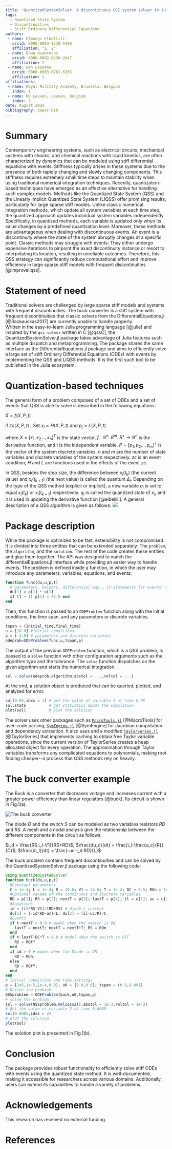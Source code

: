 ```yaml
---
title: 'QuantizedSystemSolver: A discontinuous ODE system solver in Julia.'
tags:
  - Quantised State System
  - Discontinuities
  - Stiff Ordinary Differential Equations
authors:
 - name: Elmongi Elbellili
   orcid: 0000-0003-1230-5488
   affiliation: "1, 2"
 - name: Daan Huybrechs
   orcid: 0000-0002-0536-2647
   affiliation: 2
 - name: Ben Lauwens
   orcid: 0000-0003-0761-6265
   affiliation: 1
affiliations:
 - name: Royal Military Academy, Brussels, Belgium
   index: 1
 - name: KU Leuven, Leuven, Belgium
   index: 2
date: August 2024
bibliography: paper.bib
---
```


# Summary

Contemporary engineering systems, such as electrical circuits, mechanical systems with shocks, and chemical reactions with rapid kinetics, are often characterized by dynamics that can be modeled using stiff differential equations with events. Stiffness typically arises in these systems due to the presence of both rapidly changing and slowly changing components. This stiffness requires extremely small time steps to maintain stability when using traditional numerical integration techniques. Recently, quantization-based techniques have emerged as an effective alternative for handling such complex models. Methods like the Quantized State System (QSS) and the Linearly Implicit Quantized State System (LIQSS) offer promising results, particularly for large sparse stiff models. Unlike classic numerical integration methods, which update all system variables at each time step, the quantized approach updates individual system variables independently. Specifically, in quantized methods, each variable is updated only when its value changes by a predefined quantization level. Moreover, these methods are advantageous when dealing with discontinuous events. An event is a discontinuity where the state of the system abruptly changes at a specific point. Classic methods may struggle with events: They either undergo expensive iterations to pinpoint the exact discontinuity instance or resort to interpolating its location, resulting in unreliable outcomes. Therefore, this QSS strategy can significantly reduce computational effort and improve efficiency in large sparse stiff models with frequent discontinuities [@improveliqss].

# Statement of need

Traditional solvers are challenged by large sparse stiff models and systems with frequent discontinuities. The buck converter is a stiff system with frequent discontinuities that classic solvers from the DifferentialEquations.jl [@Rackauckas2017] are currently unable to handle properly.  
Written in the easy-to-learn Julia programming language [@julia] and inspired by the ``qss-solver`` written in C [@qssC], the QuantizedSystemSolver.jl package takes advantage of Julia features such as multiple dispatch and metaprogramming. The package shares the same interface as the DifferentialEquations.jl package and aims to efficiently solve a large set of stiff Ordinary Differential Equations (ODEs) with events by implementing the QSS and LIQSS methods. It is the first such tool to be published in the Julia ecosystem. 

# Quantization-based techniques

The general form of a problem composed of a set of ODEs and a set of events that QSS is able to solve is described in the following equations: 

$\dot X = f(X,P,t)$

if $zc(X,P,t)$ ; Set $x_i=H(X,P,t)$ and $p_j=L(X,P,t)$

where $X = [x_1,x_2...,x_n]^T$ is the state vector, $f:\mathbb{R}^n.\; {R}^m. \;{R}^+ \rightarrow \mathbb{R}^n$ is the derivative function, and $t$ is the independent variable. $P = [p_1,p_2...,p_m]^T$ is the vector of the system discrete variables. $n$ and $m$ are the number of state variables and discrete variables of the system respectively. $zc$ is an event condition, $H$ and $L$ are functions used in the effects of the event $zc$.

In QSS, besides the step size, the difference between $x_i(t_k)$ (the current value) and $x_i(t_{k+1})$ (the next value) is called the quantum $\Delta_i$. Depending on the type of the QSS method (explicit or implicit), a new variable $q_i$ is set to equal $x_i(t_k)$  or $x_i(t_{k+1})$ respectively. $q_i$ is called the quantized state of $x_i$, and it is used in updating the derivative function [@elbellili].  A general description of a QSS algorithm is given as follows:
![](alg.png)
# Package description
While the package is optimized to be fast, extensibility is not compromised. It is divided into three entities that can be extended separately: The ``problem``, the ``algorithm``, and the ``solution``. The rest of the code creates these entities and glue them together. The API was designed to match the differentialEquations.jl interface while providing an easier way to handle events. The problem is defined inside a function, in which the user may introduce any parameters, variables, equations, and events:
```julia
function func(du,u,p,t) 
  # parameters, helpers, differential eqs., if-statements for events; e.g.:
  du[1] = p[1] * u[1]
  if (t > 1) p[1] = 42.0 end
end
```
Then, this function is passed to an `ODEProblem` function along with the initial conditions, the time span, and any parameters or discrete variables. 
```julia
tspan = (initial_time,final_time)
u = [10.0] #initial conditions
p = [-1.0] # parameters and discrete variables
odeprob=ODEProblem(func,u,tspan,p)
```

The output of the previous `ODEProblem` function, which is a QSS problem, is passed to a ``solve`` function with other configuration arguments such as the algorithm type and the tolerance. The ``solve`` function dispatches on the given algorithm and starts the numerical integration.
```julia
sol = solve(odeprob,algorithm,abstol = ...,reltol = ...)    
```
At the end, a solution object is produced that can be queried, plotted, and analyzed for error.

```julia
sol(0.05,idxs = 1) # get the value of variable 1 at time 0.05
sol.stats          # get statistics about the simulation
plot(sol)          # plot the solution
```

The solver uses other packages such as  [`MacroTools.jl`]( https://github.com/FluxML/MacroTools.jl) [@MacroTools] for user-code parsing, [`SymEngine.jl`]( https://github.com/symengine/SymEngine.jl) [@SymEngine] for Jacobian computation and dependency extraction. It also uses and a modified [`TaylorSeries.jl`](https://github.com/JuliaDiff/TaylorSeries.jl/) [@TaylorSeries] that implements caching to obtain free Taylor variable operations, since the current version of TaylorSeries creates a heap allocated object for every operation. The approximation through Taylor variables transforms any complicated equations to polynomials, making root finding cheaper--a process that QSS methods rely on heavily. 

# The buck converter example
The Buck is a converter that decreases voltage and increases current with a greater power efficiency than linear regulators [@buck]. Its circuit is shown in Fig.1(a).

![The buck converter](buck.png)

The diode $D$ and the switch $S$ can be modeled as two variables resistors $RD$ and $RS$. A mesh and a nodal analysis give the relationship between the different components in the circuit as follows:

$i_d = \frac{RS.i_l-V1}{RS+RD}$; 
$\frac{du_c}{dt} = \frac{i_l-\frac{u_c}{R}}{C}$; 
$\frac{di_l}{dt} = \frac{-uc-i_d.RD}{L}$

The buck problem contains frequent discontinuities and can be solved by the QuantizedSystemSolver.jl package using the following code:

```julia
using QuantizedSystemSolver
function buck(du,u,p,t)
  #Constant parameters
  C = 1e-4; L = 1e-4; R = 10.0; V1 = 24.0; T = 1e-4; DC = 0.5; ROn = 1e-5; ROff = 1e5
  #Optional rename of the continuous and discrete variables
  RD = p[1]; RS = p[2]; nextT = p[3]; lastT = p[4]; il = u[1]; uc = u[2]
  #Equations
  id = (il*RS-V1)/(RD+RS) # diode's current
  du[1] = (-id*RD-uc)/L; du[2] = (il-uc/R)/C
  #Events
  if t-nextT > 0.0 # model when the switch is ON
    lastT = nextT; nextT = nextT+T; RS = ROn
  end
  if t-lastT-DC*T > 0.0 # model when the switch is OFF
    RS = ROff
  end
  if id > 0 # model when the Diode is ON
    RD = ROn;
  else
    RD = ROff;
  end
end
# Initial conditions and time settings
p = [1e5,1e-5,1e-4,0.0]; u0 = [0.0,0.0]; tspan = (0.0,0.001)
# Define the problem
QSSproblem = ODEProblem(buck,u0,tspan,p)
# solve the problem
sol = solve(QSSproblem,nmliqss2(),abstol = 1e-3,reltol = 1e-2)
# Get the value of variable 2 at time 0.0005 
sol(0.0005,idxs = 2)
# plot the solution
plot(sol)
```
The solution plot is presented in Fig.1(b).


# Conclusion
The package provides robust functionality to efficiently solve stiff ODEs with events using the quantized state method. It is well-documented, making it accessible for researchers across various domains. Additionally, users can extend its capabilities to handle a variety of problems.

# Acknowledgements
This research has received no external funding.

# References
